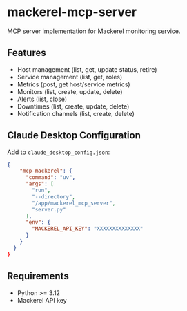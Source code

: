# mackerel-mcp-server

MCP server implementation for Mackerel monitoring service.

## Features

- Host management (list, get, update status, retire)
- Service management (list, get, roles)
- Metrics (post, get host/service metrics)
- Monitors (list, create, update, delete)
- Alerts (list, close)
- Downtimes (list, create, update, delete)
- Notification channels (list, create, delete)

## Claude Desktop Configuration

Add to `claude_desktop_config.json`:

```json
{
    "mcp-mackerel": {
      "command": "uv",
      "args": [
        "run",
        "--directory",
        "/app/mackerel_mcp_server",
        "server.py"
      ],
      "env": {
        "MACKEREL_API_KEY": "XXXXXXXXXXXXXX"
      }
    }
  }
}
```

## Requirements

- Python >= 3.12
- Mackerel API key
